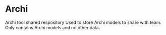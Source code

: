 # Archi
Archi tool shared respository
Used to store Archi models to share with team. Only contains Archi models and no other data. 
